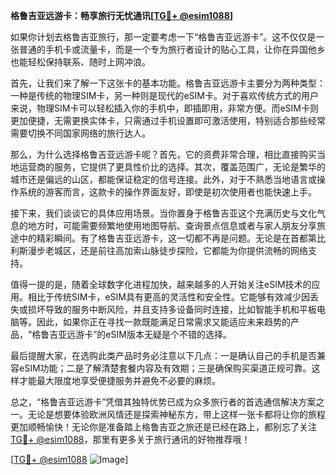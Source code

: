 **格鲁吉亚远游卡：畅享旅行无忧通讯[[TG💪+ @esim1088](https://t.me/s/esim1088)]**

如果你计划去格鲁吉亚旅行，那一定要考虑一下“格鲁吉亚远游卡”。这不仅仅是一张普通的手机卡或流量卡，而是一个专为旅行者设计的贴心工具，让你在异国他乡也能轻松保持联系、随时上网冲浪。

首先，让我们来了解一下这张卡的基本功能。格鲁吉亚远游卡主要分为两种类型：一种是传统的物理SIM卡，另一种则是现代的eSIM卡。对于喜欢传统方式的用户来说，物理SIM卡可以轻松插入你的手机中，即插即用，非常方便。而eSIM卡则更加便捷，无需更换实体卡，只需通过手机设置即可激活使用，特别适合那些经常需要切换不同国家网络的旅行达人。

那么，为什么选择格鲁吉亚远游卡呢？首先，它的资费非常合理，相比直接购买当地运营商的服务，它提供了更具性价比的选择。其次，覆盖范围广，无论是繁华的城市还是偏远的山区，都能保证稳定的信号连接。此外，对于不熟悉当地语言或操作系统的游客而言，这款卡的操作界面友好，即使是初次使用者也能快速上手。

接下来，我们谈谈它的具体应用场景。当你置身于格鲁吉亚这个充满历史与文化气息的地方时，可能需要频繁地使用地图导航、查询景点信息或者与家人朋友分享旅途中的精彩瞬间。有了格鲁吉亚远游卡，这一切都不再是问题。无论是在首都第比利斯漫步老城区，还是前往高加索山脉徒步探险，它都能为你提供流畅的网络支持。

值得一提的是，随着全球数字化进程加快，越来越多的人开始关注eSIM技术的应用。相比于传统SIM卡，eSIM具有更高的灵活性和安全性。它能够有效减少因丢失或损坏导致的服务中断风险，并且支持多设备同时连接，比如智能手机和平板电脑等。因此，如果你正在寻找一款既能满足日常需求又能适应未来趋势的产品，“格鲁吉亚远游卡”的eSIM版本无疑是个不错的选择。

最后提醒大家，在选购此类产品时务必注意以下几点：一是确认自己的手机是否兼容eSIM功能；二是了解清楚套餐内容及有效期；三是确保购买渠道正规可靠。这样才能最大限度地享受便捷服务并避免不必要的麻烦。

总之，“格鲁吉亚远游卡”凭借其独特优势已成为众多旅行者的首选通信解决方案之一。无论是想要体验欧洲风情还是探索神秘东方，带上这样一张卡都将让你的旅程更加顺畅愉快！无论你是准备踏上格鲁吉亚之旅还是已经在路上，都别忘了关注[TG💪+ @esim1088](https://t.me/s/esim1088)，那里有更多关于旅行通讯的好物推荐哦！

[[TG💪+ @esim1088](https://t.me/s/esim1088) ![Image](https://i.postimg.cc/4NQfJmqS/Snipaste-2025-05-13-00-14-12.png)]
